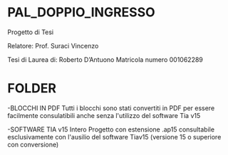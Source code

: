 # PAL_DOPPIO_INGRESSO

Progetto di Tesi

Relatore: Prof. Suraci Vincenzo

Tesi di Laurea di:
Roberto D’Antuono
Matricola numero 001062289




# FOLDER

-BLOCCHI IN PDF 
    Tutti i blocchi sono stati convertiti in PDF per essere facilmente consulatibili anche senza l'utilizzo del software Tia v15
    
-SOFTWARE TIA v15
    Intero Progetto con estensione .ap15 consultabile esclusivamente con l'ausilio del software Tiav15 (versione 15 o superiore con conversione)
